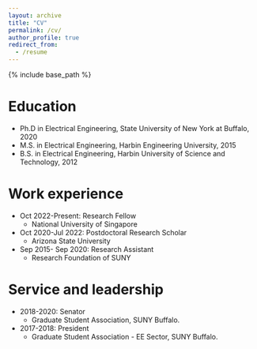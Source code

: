 ```yaml
---
layout: archive
title: "CV"
permalink: /cv/
author_profile: true
redirect_from:
  - /resume
---
```


{% include base_path %}

Education
======
* Ph.D in Electrical Engineering, State University of New York at Buffalo, 2020
* M.S. in Electrical Engineering, Harbin Engineering University, 2015
* B.S. in Electrical Engineering, Harbin University of Science and Technology, 2012

Work experience
======
* Oct 2022-Present: Research Fellow
  * National University of Singapore
* Oct 2020-Jul 2022: Postdoctoral Research Scholar
  * Arizona State University
* Sep 2015- Sep 2020: Research Assistant
  * Research Foundation of SUNY 
  
Service and leadership
======
* 2018-2020: Senator
  * Graduate Student Association, SUNY Buffalo.
* 2017-2018: President 
  * Graduate Student Association - EE Sector, SUNY Buffalo.
